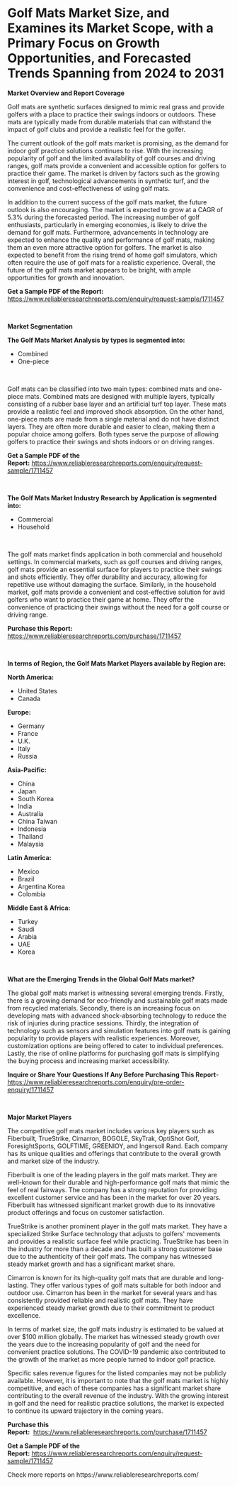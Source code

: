 <p><h1>Golf Mats Market Size, and Examines its Market Scope, with a Primary Focus on Growth Opportunities, and Forecasted Trends Spanning from 2024 to 2031</h1></p><p><strong>Market Overview and Report Coverage</strong></p>
<p><p>Golf mats are synthetic surfaces designed to mimic real grass and provide golfers with a place to practice their swings indoors or outdoors. These mats are typically made from durable materials that can withstand the impact of golf clubs and provide a realistic feel for the golfer.</p><p>The current outlook of the golf mats market is promising, as the demand for indoor golf practice solutions continues to rise. With the increasing popularity of golf and the limited availability of golf courses and driving ranges, golf mats provide a convenient and accessible option for golfers to practice their game. The market is driven by factors such as the growing interest in golf, technological advancements in synthetic turf, and the convenience and cost-effectiveness of using golf mats.</p><p>In addition to the current success of the golf mats market, the future outlook is also encouraging. The market is expected to grow at a CAGR of 5.3% during the forecasted period. The increasing number of golf enthusiasts, particularly in emerging economies, is likely to drive the demand for golf mats. Furthermore, advancements in technology are expected to enhance the quality and performance of golf mats, making them an even more attractive option for golfers. The market is also expected to benefit from the rising trend of home golf simulators, which often require the use of golf mats for a realistic experience. Overall, the future of the golf mats market appears to be bright, with ample opportunities for growth and innovation.</p></p>
<p><strong>Get a Sample PDF of the Report:</strong> <a href="https://www.reliableresearchreports.com/enquiry/request-sample/1711457">https://www.reliableresearchreports.com/enquiry/request-sample/1711457</a></p>
<p>&nbsp;</p>
<p><strong>Market Segmentation</strong></p>
<p><strong>The Golf Mats Market Analysis by types is segmented into:</strong></p>
<p><ul><li>Combined</li><li>One-piece</li></ul></p>
<p>&nbsp;</p>
<p><p>Golf mats can be classified into two main types: combined mats and one-piece mats. Combined mats are designed with multiple layers, typically consisting of a rubber base layer and an artificial turf top layer. These mats provide a realistic feel and improved shock absorption. On the other hand, one-piece mats are made from a single material and do not have distinct layers. They are often more durable and easier to clean, making them a popular choice among golfers. Both types serve the purpose of allowing golfers to practice their swings and shots indoors or on driving ranges.</p></p>
<p><strong>Get a Sample PDF of the Report:</strong>&nbsp;<a href="https://www.reliableresearchreports.com/enquiry/request-sample/1711457">https://www.reliableresearchreports.com/enquiry/request-sample/1711457</a></p>
<p>&nbsp;</p>
<p><strong>The Golf Mats Market Industry Research by Application is segmented into:</strong></p>
<p><ul><li>Commercial</li><li>Household</li></ul></p>
<p>&nbsp;</p>
<p><p>The golf mats market finds application in both commercial and household settings. In commercial markets, such as golf courses and driving ranges, golf mats provide an essential surface for players to practice their swings and shots efficiently. They offer durability and accuracy, allowing for repetitive use without damaging the surface. Similarly, in the household market, golf mats provide a convenient and cost-effective solution for avid golfers who want to practice their game at home. They offer the convenience of practicing their swings without the need for a golf course or driving range.</p></p>
<p><strong>Purchase this Report:</strong>&nbsp; <a href="https://www.reliableresearchreports.com/purchase/1711457">https://www.reliableresearchreports.com/purchase/1711457</a></p>
<p>&nbsp;</p>
<p><strong>In terms of Region, the Golf Mats Market Players available by Region are:</strong></p>
<p>
    <p> <strong> North America: </strong>
        <ul>
            <li>United States</li>
            <li>Canada</li>
        </ul>
        </p> 
    <p> <strong> Europe: </strong>
        <ul>
            <li>Germany</li>
            <li>France</li>
            <li>U.K.</li>
            <li>Italy</li>
            <li>Russia</li>
        </ul>
        </p> 
    <p> <strong> Asia-Pacific: </strong>
        <ul>
            <li>China</li>
            <li>Japan</li>
            <li>South Korea</li>
            <li>India</li>
            <li>Australia</li>
            <li>China Taiwan</li>
            <li>Indonesia</li>
            <li>Thailand</li>
            <li>Malaysia</li>
        </ul>
        </p> 
    <p> <strong> Latin America: </strong>
        <ul>
            <li>Mexico</li>
            <li>Brazil</li>
            <li>Argentina Korea</li>
            <li>Colombia</li>
        </ul>
        </p> 
    <p> <strong> Middle East & Africa: </strong>
        <ul>
            <li>Turkey</li>
            <li>Saudi</li>
            <li>Arabia</li>
            <li>UAE</li>
            <li>Korea</li>
        </ul>
    </p>
    </p>
<p>&nbsp;</p>
<p><strong>What are the Emerging Trends in the Global Golf Mats market?</strong></p>
<p><p>The global golf mats market is witnessing several emerging trends. Firstly, there is a growing demand for eco-friendly and sustainable golf mats made from recycled materials. Secondly, there is an increasing focus on developing mats with advanced shock-absorbing technology to reduce the risk of injuries during practice sessions. Thirdly, the integration of technology such as sensors and simulation features into golf mats is gaining popularity to provide players with realistic experiences. Moreover, customization options are being offered to cater to individual preferences. Lastly, the rise of online platforms for purchasing golf mats is simplifying the buying process and increasing market accessibility.</p></p>
<p><strong>Inquire or Share Your Questions If Any Before Purchasing This Report</strong>- <a href="https://www.reliableresearchreports.com/enquiry/pre-order-enquiry/1711457">https://www.reliableresearchreports.com/enquiry/pre-order-enquiry/1711457</a></p>
<p>&nbsp;</p>
<p><strong>Major Market Players</strong></p>
<p><p>The competitive golf mats market includes various key players such as Fiberbuilt, TrueStrike, Cimarron, BOGOLE, SkyTrak, OptiShot Golf, ForesightSports, GOLFTIME, GREENIOY, and Ingersoll Rand. Each company has its unique qualities and offerings that contribute to the overall growth and market size of the industry.</p><p>Fiberbuilt is one of the leading players in the golf mats market. They are well-known for their durable and high-performance golf mats that mimic the feel of real fairways. The company has a strong reputation for providing excellent customer service and has been in the market for over 20 years. Fiberbuilt has witnessed significant market growth due to its innovative product offerings and focus on customer satisfaction.</p><p>TrueStrike is another prominent player in the golf mats market. They have a specialized Strike Surface technology that adjusts to golfers' movements and provides a realistic surface feel while practicing. TrueStrike has been in the industry for more than a decade and has built a strong customer base due to the authenticity of their golf mats. The company has witnessed steady market growth and has a significant market share.</p><p>Cimarron is known for its high-quality golf mats that are durable and long-lasting. They offer various types of golf mats suitable for both indoor and outdoor use. Cimarron has been in the market for several years and has consistently provided reliable and realistic golf mats. They have experienced steady market growth due to their commitment to product excellence.</p><p>In terms of market size, the golf mats industry is estimated to be valued at over $100 million globally. The market has witnessed steady growth over the years due to the increasing popularity of golf and the need for convenient practice solutions. The COVID-19 pandemic also contributed to the growth of the market as more people turned to indoor golf practice.</p><p>Specific sales revenue figures for the listed companies may not be publicly available. However, it is important to note that the golf mats market is highly competitive, and each of these companies has a significant market share contributing to the overall revenue of the industry. With the growing interest in golf and the need for realistic practice solutions, the market is expected to continue its upward trajectory in the coming years.</p></p>
<p><strong>Purchase this Report:</strong>&nbsp;&nbsp;<a href="https://www.reliableresearchreports.com/purchase/1711457">https://www.reliableresearchreports.com/purchase/1711457</a></p>
<p></p>
<p><strong>Get a Sample PDF of the Report:</strong>&nbsp;<a href="https://www.reliableresearchreports.com/enquiry/request-sample/1711457">https://www.reliableresearchreports.com/enquiry/request-sample/1711457</a></p>
<p>Check more reports on https://www.reliableresearchreports.com/</p>